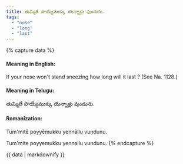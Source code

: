 ```yaml
---
title: తుమ్మితే పొయ్యేముక్కు యెన్నాళ్లు వుండును.
tags:
  - "nose"
  - "long"
  - "last"
---
```


{% capture data %}
#### Meaning in English:
If your nose won't stand sneezing how long will it last ?
(See Na. 1128.)

#### Meaning in Telugu:
తుమ్మితే పొయ్యేముక్కు యెన్నాళ్లు వుండును.

#### Romanization:
Tum'mitē poyyēmukku yennāḷlu vuṇḍunu.

Tum'mite poyyemukku yennallu vundunu.
{% endcapture %}

{{ data | markdownify }}

